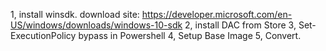 1, install winsdk.
	download site: https://developer.microsoft.com/en-US/windows/downloads/windows-10-sdk
2, install DAC from Store
3, Set-ExecutionPolicy bypass in Powershell
4, Setup Base Image
5, Convert.
